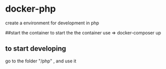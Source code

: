 # docker-php
create a environment for development in php 


##start the container
to start the the container use => docker-composer up

## to start developing
go to the folder "/php" , and use it
